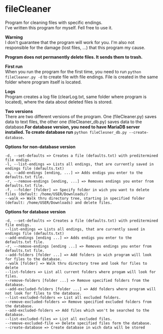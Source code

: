 # fileCleaner
Program for cleaning files with specific endings.<br>
I've written this program for myself. Fell free to use it. <br>

<b>Warning</b><br>
I don't guarantee that the program will work for you. I'm also not responsible for the damage (lost files, ...) that this program my cause.

<b>Program does not permanently delete files. It sends them to trash.</b>

<b>First run</b><br>
  When you run the program for the first time, you need to run `python fileCleaner.py -d` to create file with file endings. File is created in the same folder where program itself is located.
  
<b>Logs</b><br>
Program creates a log file (clearLog.txt, same folder where program is located), where the data about deleted files is stored.
  
  <b>Two versions</b><br>
  There are two different versions of the program. One (fileCleaner.py) saves data to text files, the other one (fileCleaner_db.py) saves data to the database.<b>For database version, you need to have MariaDB server installed. To create database run</b> `python fileClesner_db.py --create-database`<b>.</b>
 
<b>Options for non-database version</b>

`-d, --set-defaults => Creates a file (defaults.txt) with preditermined file endigs.`<br>
`-l, --list-endings => Lists all endings, that are currently saved in endings file (defaults.txt)`<br>
`-a, --add-endings [ending, ...] => Adds endigs you enter to the defaults.txt file.`<br> 
`-r, --remove-endings [ending, ...] => Removes endings you enter from defaults.txt file.`<br>
`-f, --folder [folder] => Specify folder in wich you want to delete files (default: /home/USER/Downloads/)`<br>
`--walk => Walk thru directory tree, starting in specified folder (default: /home/USER/Downloads) and delete files.`

<b>Options for database version</b>

`-d, --set-defaults => Creates a file (defaults.txt) with preditermined file endigs.`<br>
`--list-endings => Lists all endings, that are currently saved in endings file (defaults.txt)`<br>
`--add-endings [ending ...] => Adds endigs you enter to the defaults.txt file.`<br> 
`-r, --remove-endings [ending ...] => Removes endings you enter from defaults.txt file.`<br>
`--add-folders [folder ...] => Add folders in wich program will look for files to the database.`<br>
`--walk [folder] => Walk thru directory tree and look for files to delete`<br>
`--list-folders => List all current folders where progam will look for files.`<br>
`--remove-folders [folder ...] => Remove specified folders from the database.`<br>
`--add-excluded-folders [folder ...] => Add folders where program will not look for files to the database.`<br>
`--list-excluded-folders => List all excluded folders.`<br>
`--remove-excluded-folders => Remove specified excluded folders from the database.`<br>
`--add-excluded-folders => Add files which won't be searched to the database.`<br>
`--list-excluded-files => List all excluded files.`<br>
`--remove-excluded-file => Delete specified files form the database.`<br>
`--create-database => Create database in wich data will be stored`<br>
